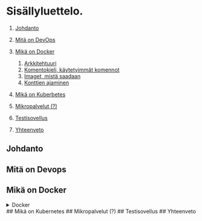 # Sisällyluettelo.

1. [Johdanto](#Johdanto)
2. [Mitä on DevOps](#mita-on-devops)
3. [Mikä on Docker](#mika-on-docker) 
    1. [Arkkitehtuuri](#arkkitehtuuri1)
    2. [Komentokieli, käytetyimmät komennot](#komennot)
    3. [Imaget, mistä saadaan](#imaget)
    4. [Konttien ajaminen](#kontit)


4. [Mikä on Kuberbetes](#mika-on-kubernetes)
5. [Mikropalvelut (?)](#mikropalvelut)
6. [Testisovellus](#Testisovellus)
7. [Yhteenveto](#Yhteenveto)

## Johdanto  <a name="Johdanto"></a>
## Mitä on Devops <a name="mita-on-devops"></a>
## Mikä on Docker <a name="mika-on-docker"></a>
<details>
    <summary>Docker</summary>
### Arkkitehtuuri
### Komentokieli, käytetyimmät komennot
### Imaget, mistä saadaan 
### Konttien ajaminen 
 </details>
## Mikä on Kubernetes  <a name="mika-on-kubernetes"></a>
## Mikropalvelut (?)  <a name="mikropalvelut"></a>
## Testisovellus  <a name="Testisovellus"></a>
## Yhteenveto  <a name="Yhteenveto"></a>



